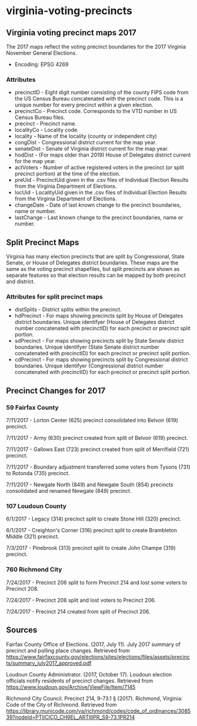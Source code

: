 # virginia-voting-precincts
## Virginia voting precinct maps 2017
The 2017 maps reflect the voting precinct boundaries for the 2017 Virginia November General Elections.
* Encoding: EPSG 4269
### Attributes
* precinctID - Eight digit number consisting of the county FIPS code from the US Census Bureau concatenated with the precinct code. This is a unique number for every precinct within a given election.
* precinctCo - Precinct code. Corresponds to the VTD number in US Census Bureau files.
* precinct - Precinct name.
* localityCo - Locality code.
* locality - Name of the locality (county or independent city)
* congDist - Congressional district current for the map year.
* senateDist - Senate of Virginia district current for the map year.
* hodDist - (For maps older than 2019) House of Delegates district current for the map year.
* actVoters - Number of active registered voters in the precinct (or split precinct portion) at the time of the election.
* preUid - PrecinctUid given in the .csv files of Individual Election Results from the Virginia Department of Elections.
* locUid - LocalityUid given in the .csv files of Individual Election Results from the Virginia Department of Elections.
* changeDate - Date of last known change to the precinct boundaries, name or number.
* lastChange - Last known change to the precinct boundaries, name or number.
## Split Precinct Maps
Virginia has many election precincts that are split by Congressional, State Senate, or House of Delegates district boundaries. These maps are the same as the voting precinct shapefiles, but split precincts are shown as separate features so that election results can be mapped by both precinct and district.
### Attributes for split precinct maps
* distSplits - District splits within the precinct.
* hdPrecinct - For maps showing precincts split by House of Delegates district boundaries. Unique identifyer (House of Delegates district number concatenated with precinctID) for each precinct or precinct split portion.
* sdPrecinct - For maps showing precincts split by State Senate district boundaries. Unique identifyer (State Senate district number concatenated with precinctID) for each precinct or precinct split portion.
* cdPrecinct - For maps showing precincts split by Congressional district boundaries. Unique identifyer (Congressional district number concatenated with precinctID) for each precinct or precinct split portion.
## Precinct Changes for 2017
### 59 Fairfax County
7/11/2017 - Lorton Center (625) precinct consolidated into Belvoir (619) precinct.

7/11/2017 - Army (630) precinct created from split of Belvoir (619) precinct.

7/11/2017 - Gallows East (723) precinct created from split of Merrifield (721) precinct.

7/11/2017 - Boundary adjustment transferred some voters from Tysons (731) to Rotonda (735) precinct.

7/11/2017 - Newgate North (849) and Newgate South (854) precincts consolidated and renamed Newgate (849) precinct.
### 107 Loudoun County
6/1/2017 - Legacy (314) precinct split to create Stone Hill (320) precinct.

6/1/2017 - Creighton's Corner (316) precinct split to create Brambleton Middle (321) precinct.

7/3/2017 - Pinebrook (313) precinct split to create John Champe (319) precinct.
### 760 Richmond City
7/24/2017 - Precinct 206 split to form Precinct 214 and lost some voters to Precinct 208.

7/24/2017 - Precinct 208 split and lost voters to Precinct 206.

7/24/2017 - Precinct 214 created from split of Precinct 206.
## Sources
Fairfax County Office of Elections. (2017, July 11). July 2017 summary of precinct and polling place changes. Retrieved from https://www.fairfaxcounty.gov/elections/sites/elections/files/assets/precincts/summary_july2017_approved.pdf

Loudoun County Administrator. (2017, October 17). Loudoun election officials notify residents of precinct changes. Retrieved from https://www.loudoun.gov/Archive/ViewFile/Item/7145

Richmond City Council. Precinct 214, 9-73.1 § (2017). Richmond, Virginia: Code of the City of Richmond. Retrieved from https://library.municode.com/va/richmond/codes/code_of_ordinances/308539?nodeId=PTIICICO_CH9EL_ARTIIIPR_S9-73.1PR214